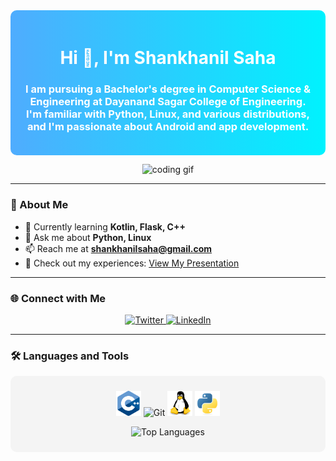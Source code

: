 <div align="center" style="background: linear-gradient(to right, #4facfe, #00f2fe); padding: 20px; border-radius: 10px;">
  <h1 style="color: white;">Hi 👋, I'm Shankhanil Saha</h1>
  <h3 style="color: white;">
    I am pursuing a Bachelor's degree in Computer Science & Engineering at Dayanand Sagar College of Engineering.
    <br>
    I'm familiar with Python, Linux, and various distributions, and I'm passionate about Android and app development.
  </h3>
</div>

<p align="center">
  <img src="https://media.giphy.com/media/L8K62iTDkzGX6/giphy.gif" alt="coding gif" width="400">
</p>

---

### 🌱 About Me
- 🌱 Currently learning **Kotlin, Flask, C++**
- 💬 Ask me about **Python, Linux**
- 📫 Reach me at **shankhanilsaha@gmail.com**
- 📄 Check out my experiences: 
  [View My Presentation](https://docs.google.com/presentation/d/1vsWF1PVaMZWLTOWtGw53mTFCcMoa8_a8JgCL4fgKbQ8/edit?usp=sharing)

---

### 🌐 Connect with Me
<p align="center">
  <a href="https://twitter.com/shankhanilsaha" target="_blank">
    <img src="https://img.shields.io/badge/Twitter-1DA1F2?style=for-the-badge&logo=twitter&logoColor=white" alt="Twitter">
  </a>
  <a href="https://www.linkedin.com/in/shankhanil-saha" target="_blank">
    <img src="https://img.shields.io/badge/LinkedIn-0077B5?style=for-the-badge&logo=linkedin&logoColor=white" alt="LinkedIn">
  </a>
</p>

---

### 🛠️ Languages and Tools
<div align="center" style="background: #f4f4f4; padding: 10px; border-radius: 10px;">
  <p>
    <img src="https://raw.githubusercontent.com/devicons/devicon/master/icons/cplusplus/cplusplus-original.svg" alt="C++" width="40" height="40"/>
    <img src="https://www.vectorlogo.zone/logos/git-scm/git-scm-icon.svg" alt="Git" width="40" height="40"/>
    <img src="https://raw.githubusercontent.com/devicons/devicon/master/icons/linux/linux-original.svg" alt="Linux" width="40" height="40"/>
    <img src="https://raw.githubusercontent.com/devicons/devicon/master/icons/python/python-original.svg" alt="Python" width="40" height="40"/>
  </p>
  <p>
    <img src="https://github-readme-stats.vercel.app/api/top-langs/?username=shankhanilsaha&layout=compact&theme=radical" alt="Top Languages">
  </p>
</div>

